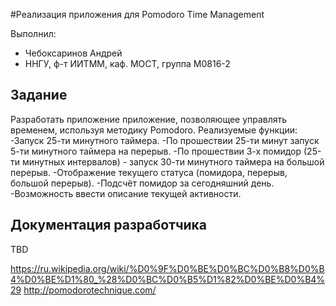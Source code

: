 ﻿#Реализация приложения для Pomodoro Time Management

Выполнил:

 - Чебоксаринов Андрей
 - ННГУ, ф-т ИИТММ, каф. МОСТ, группа М0816-2

## Задание

Разработать приложение приложение, позволяющее управлять временем, используя методику Pomodoro.
Реализуемые функции:
-Запуск 25-ти минутного таймера.
-По прошествии 25-ти минут запуск 5-ти минутного таймера на перерыв.
-По прошествии 3-х помидор (25-ти минутных интервалов) - запуск 30-ти минутного таймера на большой перерыв.
-Отображение текущего статуса (помидора, перерыв, большой перерыв).
-Подсчёт помидор за сегодняшний день.
-Возможность ввести описание текущей активности.

## Документация разработчика

TBD

<!-- LINKS -->
https://ru.wikipedia.org/wiki/%D0%9F%D0%BE%D0%BC%D0%B8%D0%B4%D0%BE%D1%80_%28%D0%BC%D0%B5%D1%82%D0%BE%D0%B4%29
http://pomodorotechnique.com/